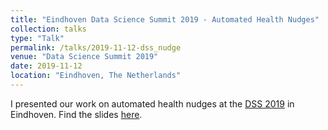 ```yaml
---
title: "Eindhoven Data Science Summit 2019 - Automated Health Nudges"
collection: talks
type: "Talk"
permalink: /talks/2019-11-12-dss_nudge
venue: "Data Science Summit 2019"
date: 2019-11-12
location: "Eindhoven, The Netherlands"
---
```


I presented our work on automated health nudges at the [DSS 2019](https://www.tue.nl/en/research/research-areas/data-science/data-science-summit-2019) in Eindhoven.
Find the slides [here](/files/DSCEPitch%2041.pdf).